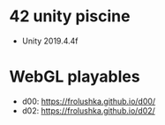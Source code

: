 # 42 unity piscine
- Unity 2019.4.4f
# WebGL playables
- d00: https://frolushka.github.io/d00/
- d02: https://frolushka.github.io/d02/
